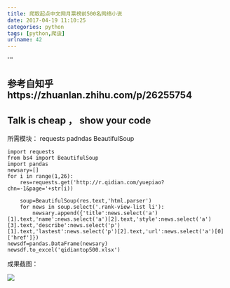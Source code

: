 ```yaml
---
title: 爬取起点中文网月票榜前500名网络小说
date: 2017-04-19 11:10:25
categories: python
tags: [python,爬虫]
urlname: 42
---
```

'''
## 参考自知乎https://zhuanlan.zhihu.com/p/26255754 ##
## Talk is cheap ， show your code ##
所需模块： requests padndas BeautifulSoup

<!--more-->


    import requests
    from bs4 import BeautifulSoup
    import pandas
    newsary=[]
    for i in range(1,26):
        res=requests.get('http://r.qidian.com/yuepiao?chn=-1&page='+str(i))
    
        soup=BeautifulSoup(res.text,'html.parser')
        for news in soup.select('.rank-view-list li'):
            newsary.append({'title':news.select('a')[1].text,'name':news.select('a')[2].text,'style':news.select('a')[3].text,'describe':news.select('p')[1].text,'lastest':news.select('p')[2].text,'url':news.select('a')[0]['href']})
    newsdf=pandas.DataFrame(newsary)
    newsdf.to_excel('qidiantop500.xlsx')

成果截图：


![](https://ws1.sinaimg.cn/large/6cf740f6ly1fes77bwrknj20qy0g2dhg.jpg)
